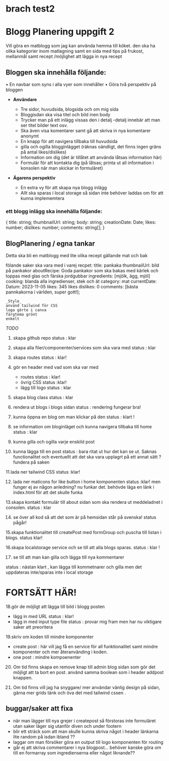  
 # brach test2
 # Blogg Planering uppgift 2

Vill göra en matblogg som jag kan använda hemma till köket. den ska ha olika kategorier inom matlagning samt en sida med tips på frukost, mellanmål samt recept /möjlighet att lägga in nya recept 

 ## Bloggen ska innehålla följande:
• En navbar som syns i alla vyer som innehåller
• Göra två perspektiv på bloggen

- **Användare**
   - Tre sidor, huvudsida, blogsida och om mig sida
   - Bloggisdan ska visa titel och bild inen body
   - Trycker man på ett inlägg vissas den i detalj -detalj innebär att man ser titel bilder text osv.
   - Ska även visa komentarer samt gå att skriva in nya komentarer anonymt
   - En knapp för att navigera tillbaka till huvudsida
   - gilla och ogilla blogginlägget (räknas oändligt, det finns ingen gräns på antal likes/dislikes)
   - Information om dig (det är tillåtet att använda låtsas information här)
   - Formulär för att kontakta dig (på låtsas; printa ut all information i konsolen när man skickar in formuläret)

- **Ägarens perspektiv**
   - En extra vy för att skapa nya blogg inlägg
   - Allt ska sparas i local storage så sidan inte behöver laddas om för att kunna implememtera

 ### ett blogg inlägg ska innehälla följande: 

{
title: string;
thumbnailUrl: string;
body: string;
creationDate: Date;
likes: number;
dislikes: number;
comments: string[];
}

 ## BlogPlanering / egna tankar 
  Detta ska bli en matblogg med lite olika recept gällande mat och bak

  fölande saker ska vara med i varej recpet: 
    title: pankaka
    thumbnailUrl: bild på pankakor
    aboutRecipe: Goda pankakor som ska bakas med kärlek och toppas med glas och färska jordgubbar 
    ingredients: [mjölk, ägg, mjöl]
    cooking: blanda alla ingredienser, stek och ät 
    category: mat
    currentDate: Datum: 2023-11-05
    likes: 345 likes
    dislikes: 0
    comments: [bästa pannkakorna i världen, super gott!];

    _Style_
    använd tailwind för CSS 
    loga görte i canva 
    färgtema grönt 
    enkelt 
_TODO_

1. skapa github repo
status : klar
2. skapa alla filer/componenter/services som ska vara med
status : klar

3. skapa routes 
status : klar! 

4. gör en header med vad som ska var med
   - routes 
   status : klar! 
   - övrig CSS 
   status  :klar!
   - lägg till logo 
   status : klar 

5.  skapa blog class
   status : klar

6.  rendera ut blogs i blogs sidan
   status : rendering fungerar bra!

7.   kunna öppna en blog om man klickar på den 
status : klart !

8.   se information om bloginläget och kunna navigera tillbaka till home
      status : klar 
9.   kunna gilla och ogilla varje enskild post

10.  kunna lägga till en post
status : bara ritat ut hur det kan se ut. Saknas functionalitet och eventuellt att det ska vara upplagrt på ett annat sätt ? fundera på saken

11.lada ner tailwind CSS status :klar! 

12. lada ner maticons for like button i home komponenten 
 status :klar! men funger ej av någon anledning? nu funkar det. behövde läga en länk i index.html för att det skulle funka

 13.skapa kontakt formulär till about sidan som ska rendera ut meddeladnet i consolen.
 status : klar

14. se över all kod så att det som är på hemsidan står på svenska! 
 status pågår!

15.skapa funktionalitet till createPost med formGroup och puscha till listan  i blogs.
status klar!

16.skapa localstorage service och se till att alla blogs sparas.
status : klar !


17. se till att man kan gilla och lägga till nya kommentarer

status : nästan klart , kan lägga till kommetnarer och gilla men det uppdateras inte/sparas inte i local storage 

# FORTSÄTT HÄR! 
18.gör de möjligt att lägga till bild i blogg posten
   - lägg in med URL status : klar! 
   - lägg in med input type file status : provar mig fram men har nu viktigare saker att preoritera

19.skriv om koden till mindre komponenter
   - create post : här vill jag få en service för all funktionalitet samt mindre komponenter och mer återanvänding i koden.   
   - one post : mindre kompoenenter

20. Om tid finns skapa en remove knap till admin blog sidan som gör det möjligt att ta bort en post. använd samma boolean som i header addpost knappen. 

21. Om tid finns vill jag ha snyggare/ mer användar vänlig design på sidan, gärna mer grids tänk och öva det med tailwind cssen . 



## buggar/saker att fixa 

- när man lägger till nya grejer i createpost så förstoras inte formuläret utan saker läger sig utanför diven och under footern
- blir ett sträck som att man skulle kunna skriva något i header länkarna lite random på isdan ibland ??
- laggar om man försöker göra en output till logo komponenten för routing 
- går ej att skriva commentarer i nya blogpost... behöver kanske göra om till en formarray som ingredienserna eller något liknande?? 

